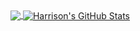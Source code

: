 <a href="https://github.com/MyNamesRaph/MyNamesRaph">
  <img align="center" src="https://github-readme-stats.vercel.app/api/top-langs/?username=MyNamesRaph&hide=java,html,tex&title_color=ffffff&text_color=c9cacc&icon_color=2bbc8a&bg_color=1d1f21&langs_count=3" />
</a>
<a href="https://github.com/MyNamesRaph/MyNamesRaph">
  <img align="center" src="https://github-readme-stats.vercel.app/api?username=MyNamesRaph&show_icons=true&line_height=27&count_private=true&title_color=ffffff&text_color=c9cacc&icon_color=2bbc8a&bg_color=1d1f21" alt="Harrison's GitHub Stats" />
</a>
